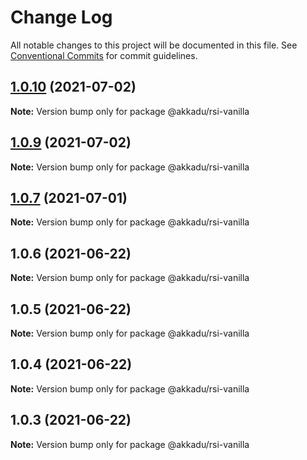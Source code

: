 # Change Log

All notable changes to this project will be documented in this file.
See [Conventional Commits](https://conventionalcommits.org) for commit guidelines.

## [1.0.10](https://github.com/Akkadu/rsi-api-widgets/compare/@akkadu/rsi-vanilla@1.0.9...@akkadu/rsi-vanilla@1.0.10) (2021-07-02)

**Note:** Version bump only for package @akkadu/rsi-vanilla





## [1.0.9](https://github.com/Akkadu/rsi-api-widgets/compare/@akkadu/rsi-vanilla@1.0.7...@akkadu/rsi-vanilla@1.0.9) (2021-07-02)

**Note:** Version bump only for package @akkadu/rsi-vanilla





## [1.0.7](https://github.com/Akkadu/rsi-api-widgets/compare/@akkadu/rsi-vanilla@1.0.6...@akkadu/rsi-vanilla@1.0.7) (2021-07-01)

**Note:** Version bump only for package @akkadu/rsi-vanilla





## 1.0.6 (2021-06-22)

**Note:** Version bump only for package @akkadu/rsi-vanilla





## 1.0.5 (2021-06-22)

**Note:** Version bump only for package @akkadu/rsi-vanilla





## 1.0.4 (2021-06-22)

**Note:** Version bump only for package @akkadu/rsi-vanilla





## 1.0.3 (2021-06-22)

**Note:** Version bump only for package @akkadu/rsi-vanilla
